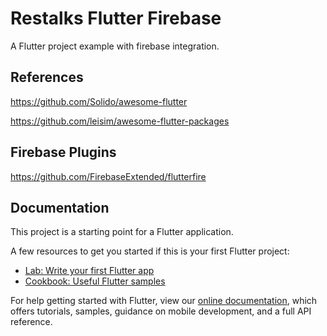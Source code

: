 # Restalks Flutter Firebase

A Flutter project example with firebase integration.

## References
https://github.com/Solido/awesome-flutter

https://github.com/leisim/awesome-flutter-packages

## Firebase Plugins
https://github.com/FirebaseExtended/flutterfire

## Documentation

This project is a starting point for a Flutter application.

A few resources to get you started if this is your first Flutter project:

- [Lab: Write your first Flutter app](https://flutter.dev/docs/get-started/codelab)
- [Cookbook: Useful Flutter samples](https://flutter.dev/docs/cookbook)

For help getting started with Flutter, view our
[online documentation](https://flutter.dev/docs), which offers tutorials,
samples, guidance on mobile development, and a full API reference.
